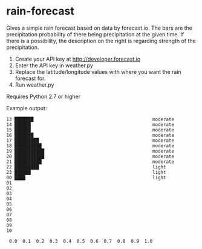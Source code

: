 rain-forecast
=============

Gives a simple rain forecast based on data by forecast.io. The bars are
the precipitation probability of there being precipitation at the given time.
If there is a possibility, the description on the right is regarding strength
of the precipitation.

1. Create your API key at http://developer.forecast.io
2. Enter the API key in weather.py
3. Replace the latitude/longitude values with where you want the rain forecast for.
4. Run weather.py

Requires Python 2.7 or higher

Example output:

    13 ███████                                            moderate
    14 ██████                                             moderate
    15 ██████                                             moderate
    16 ███████                                            moderate
    17 █████████                                          moderate
    18 ██████████                                         moderate
    19 ███████████                                        moderate
    20 ███████████                                        moderate
    21 ██████████                                         moderate
    22 █████████                                          light
    23 ██████                                             light
    00 ████                                               light
    01                                                    
    02                                                    
    03                                                    
    04                                                    
    05                                                    
    06                                                    
    07                                                    
    08                                                    
    09                                                    
    10                                                    
    
     0.0  0.1  0.2  0.3  0.4  0.5  0.6  0.7  0.8  0.9  1.0